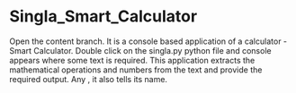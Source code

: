 # Singla_Smart_Calculator
Open the content branch.
It is a console based application of a calculator -Smart Calculator.
Double click on the singla.py python file and console appears where some text is required.
This application extracts the mathematical operations and numbers from the text and provide the required output.
Any , it also tells its name.
